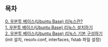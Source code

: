 
목차
-
[0. 우분투 베이스(Ubuntu Base) 리눅스란?](https://blog.naver.com/nms200299/222103783406)
<br>
[1. 우분투 베이스(Ubuntu Base) 리눅스 설치하기](https://blog.naver.com/nms200299/222104285105)
<br>
[2. 우분투 베이스(Ubuntu Base) 리눅스 기본 구성하기](https://blog.naver.com/nms200299/222105768736)
<br>
	(init 설치, resolv.conf, interfaces, fstab 파일 설정)
<br>
